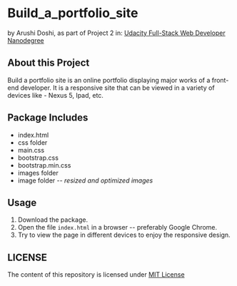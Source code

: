 # Build_a_portfolio_site
by Arushi Doshi, as part of Project 2 in: [Udacity Full-Stack Web Developer Nanodegree](https://www.udacity.com/course/nd004)

## About this Project
Build a portfolio site is an online portfolio displaying major works of a front-end developer. 
It is a responsive site that can be viewed in a variety of devices like - Nexus 5, Ipad, etc.

## Package Includes
* index.html
* css folder
 * main.css
 * bootstrap.css
 * bootstrap.min.css
* images folder
* image folder -- _resized and optimized images_

## Usage  
1. Download the package.
2. Open the file `index.html` in a browser -- preferably Google Chrome.
3. Try to view the page in different devices to enjoy the responsive design.

## LICENSE
The content of this repository is licensed under [MIT License](https://opensource.org/licenses/MIT)
